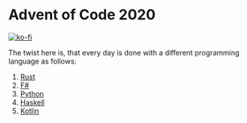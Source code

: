 # Advent of Code 2020

[![ko-fi](https://ko-fi.com/img/githubbutton_sm.svg)](https://ko-fi.com/A0A63L55V)

The twist here is, that every day is done with a different programming language as follows:

1. [Rust](https://www.rust-lang.org/)
2. [F#](https://fsharp.org/)
3. [Python](https://www.python.org/)
4. [Haskell](https://www.haskell.org/)
5. [Kotlin](https://www.kotlinlang.org/)